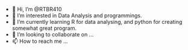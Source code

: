 - 👋 Hi, I’m @RTBR410
- 👀 I’m interested in Data Analysis and programmings.
- 🌱 I’m currently learning R for data analysing, and python for creating somewhat great program.
- 💞️ I’m looking to collaborate on ...
- 📫 How to reach me ...

<!---
RTBR410/RTBR410 is a ✨ special ✨ repository because its `README.md` (this file) appears on your GitHub profile.
You can click the Preview link to take a look at your changes.
--->
